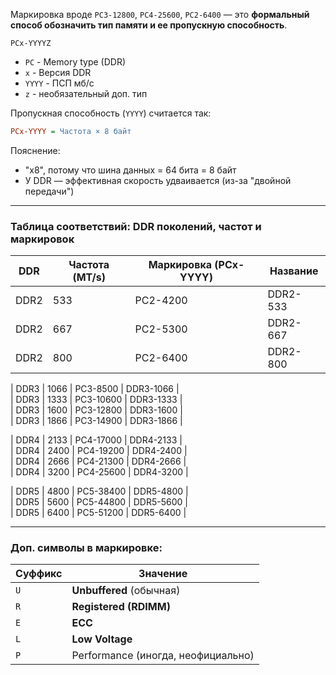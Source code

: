 Маркировка вроде `PC3-12800`, `PC4-25600`, `PC2-6400` — это **формальный способ обозначить тип памяти и ее пропускную способность**.
```
PCx-YYYYZ
```
- `PC` - Memory type (DDR)
- `x` - Версия DDR
- `YYYY` - ПСП мб/c
- `z` - необязательный доп. тип


Пропускная способность (`YYYY`) считается так:
```ini
PCx-YYYY = Частота × 8 байт
```
Пояснение:
- "x8", потому что шина данных = 64 бита = 8 байт
- У DDR — эффективная скорость удваивается (из-за "двойной передачи")

---
### Таблица соответствий: DDR поколений, частот и маркировок

|DDR|Частота (MT/s)|Маркировка (PCx-YYYY)|Название|
|---|---|---|---|
|DDR2|533|PC2-4200|DDR2-533|
|DDR2|667|PC2-5300|DDR2-667|
|DDR2|800|PC2-6400|DDR2-800|

| DDR3 | 1066 | PC3-8500 | DDR3-1066 |  
| DDR3 | 1333 | PC3-10600 | DDR3-1333 |  
| DDR3 | 1600 | PC3-12800 | DDR3-1600 |  
| DDR3 | 1866 | PC3-14900 | DDR3-1866 |

| DDR4 | 2133 | PC4-17000 | DDR4-2133 |  
| DDR4 | 2400 | PC4-19200 | DDR4-2400 |  
| DDR4 | 2666 | PC4-21300 | DDR4-2666 |  
| DDR4 | 3200 | PC4-25600 | DDR4-3200 |

| DDR5 | 4800 | PC5-38400 | DDR5-4800 |  
| DDR5 | 5600 | PC5-44800 | DDR5-5600 |  
| DDR5 | 6400 | PC5-51200 | DDR5-6400 |

---
### Доп. символы в маркировке:

|Суффикс|Значение|
|---|---|
|`U`|**Unbuffered** (обычная)|
|`R`|**Registered (RDIMM)**|
|`E`|**ECC**|
|`L`|**Low Voltage**|
|`P`|Performance (иногда, неофициально)|


